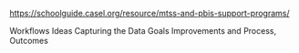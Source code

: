 https://schoolguide.casel.org/resource/mtss-and-pbis-support-programs/ 

Workflows 
Ideas 
Capturing the Data 
Goals 
Improvements and Process, Outcomes 